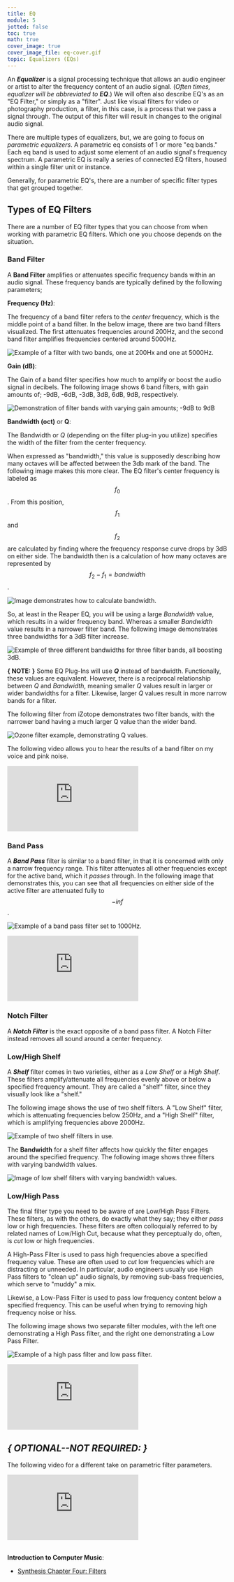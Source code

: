 ```yaml
---
title: EQ
module: 5
jotted: false
toc: true
math: true
cover_image: true
cover_image_file: eq-cover.gif
topic: Equalizers (EQs)
---
```


An **_Equalizer_** is a  signal processing technique that allows an audio engineer or artist to alter the frequency content of an audio signal. (_Often times, equalizer will be abbreviated to **EQ**_.) We will often also describe EQ's as an "EQ Filter," or simply as a "filter". Just like visual filters for video or photography production, a filter, in this case, is a process that we pass a signal through. The output of this filter will result in changes to the original audio signal.

There are multiple types of equalizers, but, we are going to focus on _parametric equalizers_. A parametric eq consists of 1 or more "eq bands." Each eq band is used to adjust some element of an audio signal's frequency spectrum. A parametric EQ is really a series of connected EQ filters, housed within a single filter unit or instance.

Generally, for parametric EQ's, there are a number of specific filter types that get grouped together.

<!--
## To Attenuate or to Amplify, that is the question

When working with filters, there are generally two ways of approaching their use.

1. You can amplify some frequency component of a signal, thereby making it louder than the rest of the signal.
2. You can attenuate (make quieter), some frequency component of a signal.

Many young sonic artists and audio engineers get in trouble because they try to adjust frequency problems by almost always "boosting" or "amplifying" frequencies using an EQ. The problem with this is that when you amplify a frequency component without doing anything else, you make the signal louder overall. This can of course result in peaking (where the signal goes louder than 0dBFS, can change the mix between signals, and may also result in distortion).

As a simplified rule of thumb, in general, when possible, _it is better to attenuate frequencies rather then boosting them_. This is obviously not always possible, and there will be times where you want to boost (like the homework assignment from this week). But when you make a choice to boost a frequency, first ask yourself if there is a way of achieving the same outcome through attenuating.

-->

## Types of EQ Filters

There are a number of EQ filter types that you can choose from when working with parametric EQ filters. Which one you choose depends on the situation.

### Band Filter

A **Band Filter** amplifies or attenuates specific frequency bands within an audio signal. These frequency bands are typically defined by the following parameters;

**Frequency (Hz)**:

The frequency of a band filter refers to the _center_ frequency, which is the middle point of a band filter. In the below image, there are two band filters visualized. The first attenuates frequencies around 200Hz, and the second band filter amplifies frequencies centered around 5000Hz.

![Example of a filter with two bands, one at 200Hx and one at 5000Hz.](../imgs/2-band-filter-1.png "Example of a filter with two bands, one at 200Hx and one at 5000Hz.")

**Gain (dB)**:

The Gain of a band filter specifies how much to amplify or boost the audio signal in decibels. The following image shows 6 band filters, with gain amounts of; -9dB, -6dB, -3dB, 3dB, 6dB, 9dB, respectively.

![Demonstration of filter bands with varying gain amounts; -9dB to 9dB](../imgs/filter-gains.png "Demonstration of filter bands with varying gain amounts; -9dB to 9dB")

**Bandwidth (oct)** or **Q**:

The Bandwidth or _Q_ (depending on the filter plug-in you utilize) specifies the width of the filter from the center frequency.

When expressed as "bandwidth," this value is supposedly describing how many octaves will be affected between the 3db mark of the band. The following image makes this more clear. The EQ filter's center frequency is labeled as $$f_{0}$$. From this position, $$f_{1}$$ and $$f_{2}$$ are calculated by finding where the frequency response curve drops by 3dB on either side. The bandwidth then is a calculation of how many octaves are represented by $$f_{2} - f_{1} = bandwidth$$.

![Image demonstrates how to calculate bandwidth.](../imgs/bandwidth.gif "Image demonstrates how to calculate bandwidth.")

So, at least in the Reaper EQ, you will be using a large _Bandwidth_ value, which results in a wider frequency band. Whereas a smaller _Bandwidth_ value results in a narrower filter band. The following image demonstrates three bandwidths for a 3dB filter increase.

![Example of three different bandwidths for three filter bands, all boosting 3dB.](../imgs/filter-bandwidth.png "Example of three different bandwidths for three filter bands, all boosting 3dB.")

**{ NOTE: }** Some EQ Plug-Ins will use **_Q_** instead of bandwidth. Functionally, these values are equivalent. However, there is a reciprocal relationship between _Q_ and _Bandwidth_, meaning smaller _Q_ values result in larger or wider bandwidths for a filter. Likewise, larger _Q_ values result in more narrow bands for a filter.

The following filter from iZotope demonstrates two filter bands, with the narrower band having a much larger Q value than the wider band.

![Ozone filter example, demonstrating Q values.](../imgs/ozone-q.png "Ozone filter example, demonstrating Q values.")

The following video allows you to hear the results of a band filter on my voice and pink noise.

<div class="embed-responsive embed-responsive-16by9"><iframe class="embed-responsive-item" src="https://www.youtube.com/embed/6Nem-yVq1yE" frameborder="0" allow="accelerometer; autoplay; encrypted-media; gyroscope; picture-in-picture" allowfullscreen></iframe></div>

### Band Pass

A **_Band Pass_** filter is similar to a band filter, in that it is concerned with only a narrow frequency range. This filter attenuates all other frequencies except for the active band, which it _passes_ through. In the following image that demonstrates this, you can see that all frequencies on either side of the active filter are attenuated fully to $$-inf$$.

![Example of a band pass filter set to 1000Hz.](../imgs/band-pass.png "Example of a band pass filter set to 1000Hz.")

<div class="embed-responsive embed-responsive-16by9"><iframe class="embed-responsive-item" src="https://www.youtube.com/embed/FFhmPaLBzBc" frameborder="0" allow="accelerometer; autoplay; encrypted-media; gyroscope; picture-in-picture" allowfullscreen></iframe></div>

### Notch Filter

A **_Notch Filter_** is the exact opposite of a band pass filter. A Notch Filter instead removes all sound around a center frequency.

### Low/High Shelf

A **_Shelf_** filter comes in two varieties, either as a _Low Shelf_ or a _High Shelf_. These filters amplify/attenuate all frequencies evenly above or below a specified frequency amount. They are called a "shelf" filter, since they visually look like a "shelf."

The following image shows the use of two shelf filters. A "Low Shelf" filter, which is attenuating frequencies below 250Hz, and a "High Shelf" filter, which is amplifying frequencies above 2000Hz.

![Example of two shelf filters in use.](../imgs/shelf-filter.png "Example of two shelf filters in use.")

The **Bandwidth** for a shelf filter affects how quickly the filter engages around the specified frequency. The following image shows three filters with varying bandwidth values.

![Image of low shelf filters with varying bandwidth values.](../imgs/various-bandwidth-shelf.png "Image of low shelf filters with varying bandwidth values.")

### Low/High Pass

The final filter type you need to be aware of are Low/High Pass Filters. These filters, as with the others, do exactly what they say; they either _pass_ low or high frequencies. These filters are often colloquially referred to by related names of Low/High Cut, because what they perceptually do, often, is _cut_ low or high frequencies.

A High-Pass Filter is used to pass high frequencies above a specified frequency value. These are often used to _cut_ low frequencies which are distracting or unneeded. In particular, audio engineers usually use High Pass filters to "clean up" audio signals, by removing sub-bass frequencies, which serve to "muddy" a mix.

Likewise, a Low-Pass Filter is used to pass low frequency content below a specified frequency. This can be useful when trying to removing high frequency noise or hiss.

The following image shows two separate filter modules, with the left one demonstrating a High Pass filter, and the right one demonstrating a Low Pass Filter.

![Example of a high pass filter and low pass filter.](../imgs/pass-filter.png "Example of a high pass filter and low pass filter.")

<div class="embed-responsive embed-responsive-16by9"><iframe class="embed-responsive-item" src="https://www.youtube.com/embed/aKx4nM9QMP4" frameborder="0" allow="accelerometer; autoplay; encrypted-media; gyroscope; picture-in-picture" allowfullscreen></iframe></div>










## **_{ OPTIONAL--NOT REQUIRED: }_**

The following video for a different take on parametric filter parameters.

<div class="embed-responsive embed-responsive-16by9"><iframe class="embed-responsive-item" src="https://www.youtube.com/embed/hNVdvsOEF7w" frameborder="0" allow="accelerometer; autoplay; encrypted-media; gyroscope; picture-in-picture" allowfullscreen></iframe></div>

<br />

 **Introduction to Computer Music**:

- [Synthesis Chapter Four: Filters](https://cmtext.indiana.edu/synthesis/chapter4_filters.php)
   


